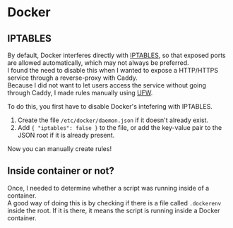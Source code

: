 # Docker
## IPTABLES
By default, Docker interferes directly with [IPTABLES](http://ipset.netfilter.org/iptables.man.html), so that exposed ports are allowed automatically, which may not always be preferred.  
I found the need to disable this when I wanted to expose a HTTP/HTTPS service through a reverse-proxy with Caddy.  
Because I did not want to let users access the service without going through Caddy, I made rules manually using [UFW](https://wiki.ubuntu.com/UncomplicatedFirewall).  

To do this, you first have to disable Docker's intefering with IPTABLES.
1. Create the file `/etc/docker/daemon.json` if it doesn't already exist.
2. Add `{ "iptables": false }` to the file, or add the key-value pair to the JSON root if it is already present.

Now you can manually create rules!
## Inside container or not?
Once, I needed to determine whether a script was running inside of a container.  
A good way of doing this is by checking if there is a file called `.dockerenv` inside the root. If it is there, it means the script is running inside a Docker container.
